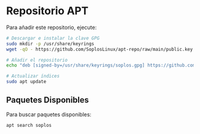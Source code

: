 # Repositorio APT

Para añadir este repositorio, ejecute:

```bash
# Descargar e instalar la clave GPG
sudo mkdir -p /usr/share/keyrings
wget -qO - https://github.com/SoplosLinux/apt-repo/raw/main/public.key | sudo gpg --dearmor -o /usr/share/keyrings/soplos.gpg

# Añadir el repositorio
echo "deb [signed-by=/usr/share/keyrings/soplos.gpg] https://github.com/SoplosLinux/apt-repo/raw/main stable main" | sudo tee /etc/apt/sources.list.d/soploslinux.list

# Actualizar índices
sudo apt update
```

## Paquetes Disponibles
Para buscar paquetes disponibles:
```bash
apt search soplos
```
